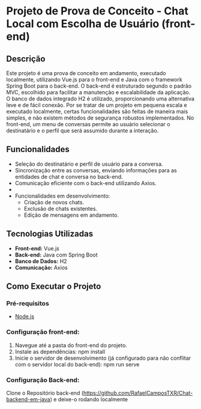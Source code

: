 # Projeto de Prova de Conceito - Chat Local com Escolha de Usuário (front-end)

## Descrição

Este projeto é uma prova de conceito em andamento, executado localmente, utilizando Vue.js para o front-end e Java com o framework Spring Boot para o back-end. O back-end é estruturado segundo o padrão MVC, escolhido para facilitar a manutenção e escalabilidade da aplicação. O banco de dados integrado H2 é utilizado, proporcionando uma alternativa leve e de fácil conexão. Por se tratar de um projeto em pequena escala e executado localmente, certas funcionalidades são feitas de maneira mais simples, e não existem métodos de segurança robustos implementados. No front-end, um menu de conversas permite ao usuário selecionar o destinatário e o perfil que será assumido durante a interação. 

## Funcionalidades

- Seleção do destinatário e perfil de usuário para a conversa.
- Sincronização entre as conversas, enviando informações para as entidades de chat e conversa no back-end.
- Comunicação eficiente com o back-end utilizando Axios.
- 
- Funcionalidades em desenvolvimento:
  - Criação de novos chats.
  - Exclusão de chats existentes.
  - Edição de mensagens em andamento.

## Tecnologias Utilizadas

- **Front-end:** Vue.js
- **Back-end:** Java com Spring Boot
- **Banco de Dados:** H2
- **Comunicação:** Axios

## Como Executar o Projeto

### Pré-requisitos

- [Node.js](https://nodejs.org/)

### Configuração front-end:
1. Navegue até a pasta do front-end do projeto.
2. Instale as dependências:
npm install
3. Inicie o servidor de desenvolvimento (já configurado para não conflitar com o servidor local do back-end):
npm run serve

### Configuração Back-end:

Clone o Repositório back-end (https://github.com/RafaelCamposTXR/Chat-backend-em-java) e deixe-o rodando localmente
